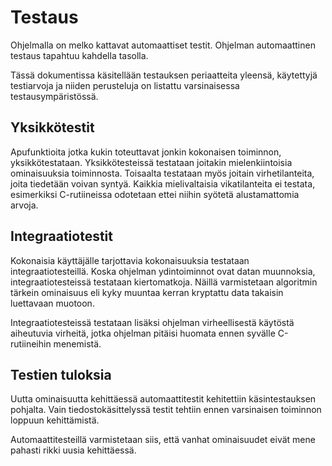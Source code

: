 Testaus
===

Ohjelmalla on melko kattavat automaattiset testit. Ohjelman
automaattinen testaus tapahtuu kahdella tasolla.

Tässä dokumentissa käsitellään testauksen periaatteita yleensä,
käytettyjä testiarvoja ja niiden perusteluja on listattu varsinaisessa
testausympäristössä.

Yksikkötestit
---

Apufunktioita jotka kukin toteuttavat jonkin kokonaisen toiminnon,
yksikkötestataan. Yksikkötesteissä testataan joitakin mielenkiintoisia
ominaisuuksia toiminnosta. Toisaalta testataan myös joitain
virhetilanteita, joita tiedetään voivan syntyä. Kaikkia mielivaltaisia
vikatilanteita ei testata, esimerkiksi C-rutiineissa odotetaan ettei
niihin syötetä alustamattomia arvoja.

Integraatiotestit 
--- 

Kokonaisia käyttäjälle tarjottavia kokonaisuuksia testataan
integraatiotesteillä. Koska ohjelman ydintoiminnot ovat datan
muunnoksia, integraatiotesteissä testataan kiertomatkoja. Näillä
varmistetaan algoritmin tärkein ominaisuus eli kyky muuntaa kerran
kryptattu data takaisin luettavaan muotoon.

Integraatiotesteissä testataan lisäksi ohjelman virheellisestä
käytöstä aiheutuvia virheitä, jotka ohjelman pitäisi huomata ennen
syvälle C-rutiineihin menemistä.

Testien tuloksia
---

Uutta ominaisuutta kehittäessä automaattitestit kehitettiin
käsintestauksen pohjalta. Vain tiedostokäsittelyssä testit tehtiin
ennen varsinaisen toiminnon loppuun kehittämistä.

Automaattitesteillä varmistetaan siis, että vanhat ominaisuudet eivät
mene pahasti rikki uusia kehittäessä.